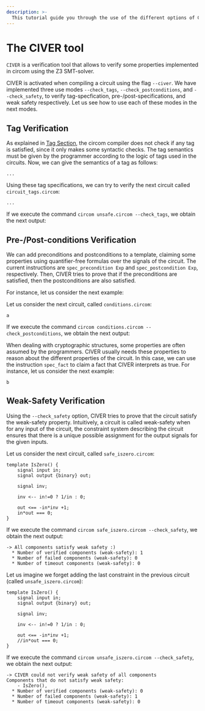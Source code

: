 ```yaml
---
description: >-
  This tutorial guide you through the use of the different options of CIVER. 
---
```


# The CIVER tool

`CIVER` is a verification tool that allows to verify some properties implemented in circom using the Z3 SMT-solver. 


CIVER is activated when compiling a circuit using the flag `--civer`.
We have implemented three use modes `--check_tags`, `--check_postconditions`, and `--check_safety`, to verify tag-specfication, pre-/post-specifications, and weak safety respectively.  Let us see how to use each of these modes in the next modes. 


## Tag Verification
As explained in [Tag Section](), the circom compiler does not check if any tag is satisfied, since it only makes some syntactic checks. The tag semantics must be given by the programmer according to the logic of tags used in the circuits. Now, we can give the semantics of a tag as follows:


```text  
...
```

Using these tag specifications, we can try to verify the next circuit called `circuit_tags.circom`:

```text
...
```

If we  execute the command `circom unsafe.circom --check_tags`, we obtain the next output:

## Pre-/Post-conditions Verification
We can add preconditions and postconditions to a template, claiming some properties using quantifier-free formulas over the signals of the circuit. 
The current instructions are `spec_precondition Exp` and `spec_postcondition Exp`, respectively. 
Then, CIVER tries to prove that if the preconditions are satisfied, then the postconditions are also satisfied. 

For instance, let us consider the next example:

Let us consider the next circuit, called `conditions.circom`:
```text
a
```
If we execute the command `circom conditions.circom --check_postconditions`, we obtain the next output:



When dealing with cryptographic structures, some properties are often assumed by the programmers. CIVER usually needs these properties to reason about the different properties of the circuit. In this case, we can use the instruction `spec_fact` to claim a fact that CIVER interprets as true. For instance, 
let us consider the next example:

```text
b
```

## Weak-Safety Verification
Using the `--check_safety` option, CIVER tries to prove that the circuit satisfy the weak-safety property. Intuitively, a circuit is called weak-safety when for any input of the circuit, the constraint system describing the circuit ensures that there is a unique possible assignment for the output signals for the given inputs. 

Let us consider the next circuit, called `safe_iszero.circom`:
```text  
template IsZero() {
    signal input in;
    signal output {binary} out;

    signal inv;

    inv <-- in!=0 ? 1/in : 0;

    out <== -in*inv +1;
    in*out === 0;
}

```

If we execute the command `circom safe_iszero.circom --check_safety`, we obtain the next output:

```text
-> All components satisfy weak safety :)
  * Number of verified components (weak-safety): 1
  * Number of failed components (weak-safety): 0
  * Number of timeout components (weak-safety): 0
```

Let us imagine we forget adding the last constraint in the previous circuit (called `unsafe_iszero.circom`):
```text  
template IsZero() {
    signal input in;
    signal output {binary} out;

    signal inv;

    inv <-- in!=0 ? 1/in : 0;

    out <== -in*inv +1;
    //in*out === 0;
}
```

If we execute the command `circom unsafe_iszero.circom --check_safety`, we obtain the next output:

```text
-> CIVER could not verify weak safety of all components
Components that do not satisfy weak safety: 
    - IsZero(), 
  * Number of verified components (weak-safety): 0
  * Number of failed components (weak-safety): 1
  * Number of timeout components (weak-safety): 0
```

